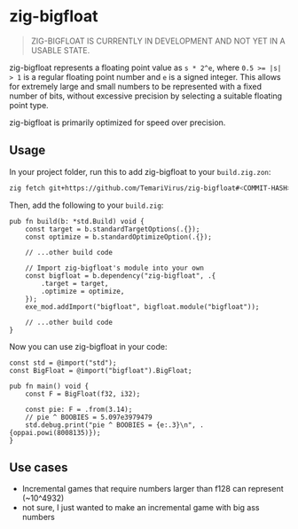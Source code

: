 # zig-bigfloat

> ZIG-BIGFLOAT IS CURRENTLY IN DEVELOPMENT AND NOT YET IN A USABLE STATE.

zig-bigfloat represents a floating point value as `s * 2^e`,
where `0.5 >= |s| > 1` is a regular floating point number and `e` is a signed integer.
This allows for extremely large and small numbers to be represented with a fixed number of bits,
without excessive precision by selecting a suitable floating point type.

zig-bigfloat is primarily optimized for speed over precision.

## Usage

In your project folder, run this to add zig-bigfloat to your `build.zig.zon`:

```bash
zig fetch git+https://github.com/TemariVirus/zig-bigfloat#<COMMIT-HASH>
```

Then, add the following to your `build.zig`:

```zig
pub fn build(b: *std.Build) void {
    const target = b.standardTargetOptions(.{});
    const optimize = b.standardOptimizeOption(.{});

    // ...other build code

    // Import zig-bigfloat's module into your own
    const bigfloat = b.dependency("zig-bigfloat", .{
        .target = target,
        .optimize = optimize,
    });
    exe_mod.addImport("bigfloat", bigfloat.module("bigfloat"));

    // ...other build code
}
```

Now you can use zig-bigfloat in your code:

```zig
const std = @import("std");
const BigFloat = @import("bigfloat").BigFloat;

pub fn main() void {
    const F = BigFloat(f32, i32);

    const pie: F = .from(3.14);
    // pie ^ BOOBIES = 5.097e3979479
    std.debug.print("pie ^ BOOBIES = {e:.3}\n", .{oppai.powi(8008135)});
}
```

## Use cases

- Incremental games that require numbers larger than f128 can represent (~10^4932)
- not sure, I just wanted to make an incremental game with big ass numbers
